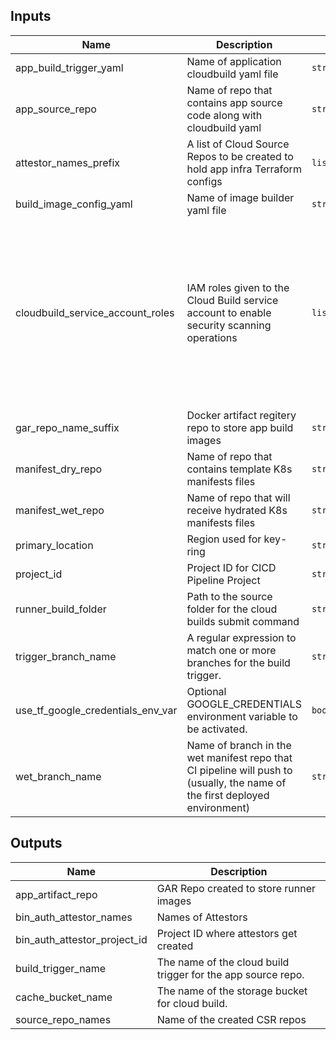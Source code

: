<!-- BEGINNING OF PRE-COMMIT-TERRAFORM DOCS HOOK -->
## Inputs

| Name | Description | Type | Default | Required |
|------|-------------|------|---------|:--------:|
| app\_build\_trigger\_yaml | Name of application cloudbuild yaml file | `string` | n/a | yes |
| app\_source\_repo | Name of repo that contains app source code along with cloudbuild yaml | `string` | `"app-source"` | no |
| attestor\_names\_prefix | A list of Cloud Source Repos to be created to hold app infra Terraform configs | `list(string)` | n/a | yes |
| build\_image\_config\_yaml | Name of image builder yaml file | `string` | n/a | yes |
| cloudbuild\_service\_account\_roles | IAM roles given to the Cloud Build service account to enable security scanning operations | `list(string)` | <pre>[<br>  "roles/artifactregistry.admin",<br>  "roles/binaryauthorization.attestorsVerifier",<br>  "roles/cloudbuild.builds.builder",<br>  "roles/cloudkms.cryptoOperator",<br>  "roles/containeranalysis.notes.attacher",<br>  "roles/containeranalysis.notes.occurrences.viewer",<br>  "roles/containeranalysis.notes.viewer",<br>  "roles/source.writer",<br>  "roles/storage.admin"<br>]</pre> | no |
| gar\_repo\_name\_suffix | Docker artifact regitery repo to store app build images | `string` | `"app-image-repo"` | no |
| manifest\_dry\_repo | Name of repo that contains template K8s manifests files | `string` | `"app-dry-manifests"` | no |
| manifest\_wet\_repo | Name of repo that will receive hydrated K8s manifests files | `string` | `"app-wet-manifests"` | no |
| primary\_location | Region used for key-ring | `string` | n/a | yes |
| project\_id | Project ID for CICD Pipeline Project | `string` | n/a | yes |
| runner\_build\_folder | Path to the source folder for the cloud builds submit command | `string` | n/a | yes |
| trigger\_branch\_name | A regular expression to match one or more branches for the build trigger. | `string` | n/a | yes |
| use\_tf\_google\_credentials\_env\_var | Optional GOOGLE\_CREDENTIALS environment variable to be activated. | `bool` | `false` | no |
| wet\_branch\_name | Name of branch in the wet manifest repo that CI pipeline will push to (usually, the name of the first deployed environment) | `string` | `"dev"` | no |

## Outputs

| Name | Description |
|------|-------------|
| app\_artifact\_repo | GAR Repo created to store runner images |
| bin\_auth\_attestor\_names | Names of Attestors |
| bin\_auth\_attestor\_project\_id | Project ID where attestors get created |
| build\_trigger\_name | The name of the cloud build trigger for the app source repo. |
| cache\_bucket\_name | The name of the storage bucket for cloud build. |
| source\_repo\_names | Name of the created CSR repos |

<!-- END OF PRE-COMMIT-TERRAFORM DOCS HOOK -->
